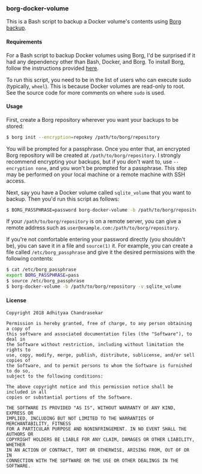 ### borg-docker-volume

This is a Bash script to backup a Docker volume's contents using [Borg backup](https://borgbackup.readthedocs.io/en/stable/).


#### Requirements

For a Bash script to backup Docker volumes using Borg, I'd be surprised if it had any dependency other than Bash, Docker, and Borg. To install Borg, follow the instructions provided [here](https://borgbackup.readthedocs.io/en/stable/installation.html).

To run this script, you need to be in the list of users who can execute sudo (typically, `wheel`). This is because Docker volumes are read-only to root. See the source code for more comments on where `sudo` is used.

#### Usage

First, create a Borg repository wherever you want your backups to be stored:

```bash
$ borg init --encryption=repokey /path/to/borg/repository
```

You will be prompted for a passphrase. Once you enter that, an encrypted Borg repository will be created at `/path/to/borg/repository`. I strongly recommend encrypting your backups, but if you don't want to, use `--encryption none`, and you won't be prompted for a passphrase. This step may be performed on your local machine or a remote machine with SSH access.

Next, say you have a Docker volume called `sqlite_volume` that you want to backup. Then you'd run this script as follows:

```bash
$ BORG_PASSPHRASE=password borg-docker-volume -b /path/to/borg/repository -v sqlite_volume
```

If your `/path/to/borg/repository` is on a remote server, you can give a remote address such as `user@example.com:/path/to/borg/repository`.

If you're not comfortable entering your password directly (you shouldn't be), you can save it in a file and `source(1)` it. For example, you can create a file called `/etc/borg_passphrase` and give it the desired permissions with the following contents:

```bash
$ cat /etc/borg_passphrase
export BORG_PASSPHRASE=pass
$ source /etc/borg_passphrase
$ borg-docker-volume -b /path/to/borg/repository -v sqlite_volume
```

#### License

```
Copyright 2018 Adhityaa Chandrasekar

Permission is hereby granted, free of charge, to any person obtaining a copy of
this software and associated documentation files (the "Software"), to deal in
the Software without restriction, including without limitation the rights to
use, copy, modify, merge, publish, distribute, sublicense, and/or sell copies of
the Software, and to permit persons to whom the Software is furnished to do so,
subject to the following conditions:

The above copyright notice and this permission notice shall be included in all
copies or substantial portions of the Software.

THE SOFTWARE IS PROVIDED "AS IS", WITHOUT WARRANTY OF ANY KIND, EXPRESS OR
IMPLIED, INCLUDING BUT NOT LIMITED TO THE WARRANTIES OF MERCHANTABILITY, FITNESS
FOR A PARTICULAR PURPOSE AND NONINFRINGEMENT. IN NO EVENT SHALL THE AUTHORS OR
COPYRIGHT HOLDERS BE LIABLE FOR ANY CLAIM, DAMAGES OR OTHER LIABILITY, WHETHER
IN AN ACTION OF CONTRACT, TORT OR OTHERWISE, ARISING FROM, OUT OF OR IN
CONNECTION WITH THE SOFTWARE OR THE USE OR OTHER DEALINGS IN THE SOFTWARE.
```
